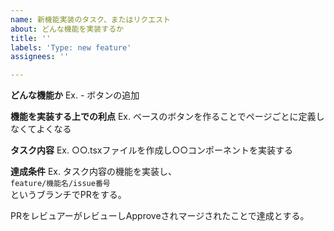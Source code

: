 ```yaml
---
name: 新機能実装のタスク、またはリクエスト
about: どんな機能を実装するか
title: ''
labels: 'Type: new feature'
assignees: ''

---
```


**どんな機能か**
Ex.  - ボタンの追加

**機能を実装する上での利点**
Ex. ベースのボタンを作ることでページごとに定義しなくてよくなる

**タスク内容**
Ex. ○○.tsxファイルを作成し○○コンポーネントを実装する

**達成条件**
Ex. タスク内容の機能を実装し、  
`feature/機能名/issue番号`  
というブランチでPRをする。

PRをレビュアーがレビューしApproveされマージされたことで達成とする。
